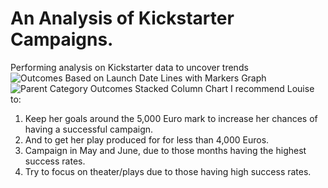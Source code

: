 # An Analysis of Kickstarter Campaigns.
Performing analysis on Kickstarter data to uncover trends
![Outcomes Based on Launch Date Lines with Markers Graph](https://user-images.githubusercontent.com/104862099/173704699-44dd80b1-aa62-499f-a57a-26ed01594208.png)
![Parent Category Outcomes Stacked Column Chart](https://user-images.githubusercontent.com/104862099/173704776-890e1b8a-bf92-4f4e-b03b-50204f48c753.png)
I recommend Louise to:
1) Keep her goals around the 5,000 Euro mark to increase her chances of having a successful campaign.
2) And to get her play produced for for less than 4,000 Euros.
3) Campaign in May and June, due to those months having the highest success rates.
4) Try to focus on theater/plays due to those having high success rates.
